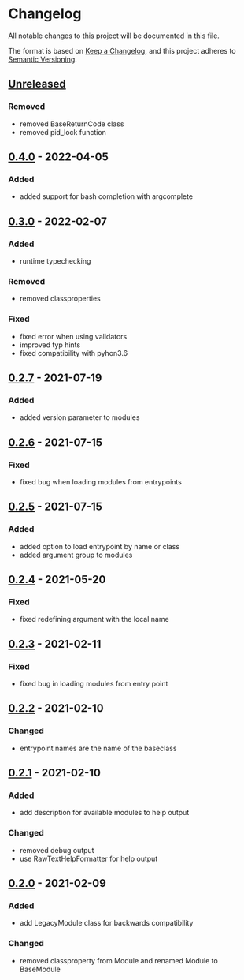 # Changelog
All notable changes to this project will be documented in this file.

The format is based on [Keep a Changelog](https://keepachangelog.com/en/1.0.0/),
and this project adheres to [Semantic Versioning](https://semver.org/spec/v2.0.0.html).


## [Unreleased]

### Removed

- removed BaseReturnCode class
- removed pid_lock function

## [0.4.0] - 2022-04-05

### Added

- added support for bash completion with argcomplete

## [0.3.0] - 2022-02-07

### Added

- runtime typechecking

### Removed

- removed classproperties

### Fixed

- fixed error when using validators
- improved typ hints
- fixed compatibility with pyhon3.6

## [0.2.7] - 2021-07-19

### Added

- added version parameter to modules

## [0.2.6] - 2021-07-15

### Fixed

- fixed bug when loading modules from entrypoints

## [0.2.5] - 2021-07-15

### Added

- added option to load entrypoint by name or class
- added argument group to modules


## [0.2.4] - 2021-05-20

### Fixed

- fixed redefining argument with the local name

## [0.2.3] - 2021-02-11

### Fixed

- fixed bug in loading modules from entry point


## [0.2.2] - 2021-02-10

### Changed

- entrypoint names are the name of the baseclass


## [0.2.1] - 2021-02-10

### Added

- add description for available modules to help output

### Changed

- removed debug output
- use RawTextHelpFormatter for help output


## [0.2.0] - 2021-02-09

### Added

- add LegacyModule class for backwards compatibility

### Changed

- removed classproperty from Module and renamed Module to BaseModule


[Unreleased]: https://github.com/ssh-mitm/python-enhancements/compare/0.4.0...develop
[0.4.0]: https://github.com/ssh-mitm/python-enhancements/compare/0.3.0...0.4.0
[0.3.0]: https://github.com/ssh-mitm/python-enhancements/compare/0.2.7...0.3.0
[0.2.7]: https://github.com/ssh-mitm/python-enhancements/compare/0.2.6...0.2.7
[0.2.6]: https://github.com/ssh-mitm/python-enhancements/compare/0.2.5...0.2.6
[0.2.5]: https://github.com/ssh-mitm/python-enhancements/compare/0.2.4...0.2.5
[0.2.4]: https://github.com/ssh-mitm/python-enhancements/compare/0.2.3...0.2.4
[0.2.3]: https://github.com/ssh-mitm/python-enhancements/compare/0.2.2...0.2.3
[0.2.2]: https://github.com/ssh-mitm/python-enhancements/compare/0.2.1...0.2.2
[0.2.1]: https://github.com/ssh-mitm/python-enhancements/compare/0.2.0...0.2.1
[0.2.0]: https://github.com/ssh-mitm/python-enhancements/tree/0.2.0

